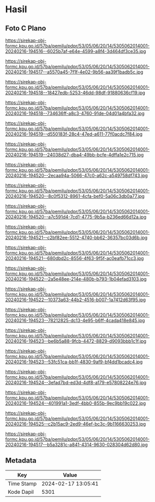 # Hasil

## Foto C Plano

https://sirekap-obj-formc.kpu.go.id/57ba/pemilu/pdpr/53/05/06/20/14/5305062014001-20240216-194516--6025b7af-e64e-4599-a8f4-3d464df3ce35.jpg

https://sirekap-obj-formc.kpu.go.id/57ba/pemilu/pdpr/53/05/06/20/14/5305062014001-20240216-194517--a5570a45-7f1f-4e02-9b56-aa39f1badb5c.jpg

https://sirekap-obj-formc.kpu.go.id/57ba/pemilu/pdpr/53/05/06/20/14/5305062014001-20240216-194518--18427edb-5253-46dd-98df-91880636cf19.jpg

https://sirekap-obj-formc.kpu.go.id/57ba/pemilu/pdpr/53/05/06/20/14/5305062014001-20240216-194518--734636ff-a8c3-4760-91de-04d01a4bfa32.jpg

https://sirekap-obj-formc.kpu.go.id/57ba/pemilu/pdpr/53/05/06/20/14/5305062014001-20240216-194519--d550183f-28c4-47ed-a611-77f0acdc7f84.jpg

https://sirekap-obj-formc.kpu.go.id/57ba/pemilu/pdpr/53/05/06/20/14/5305062014001-20240216-194519--24038d27-dba4-49bb-bcfe-4dffa1e2c715.jpg

https://sirekap-obj-formc.kpu.go.id/57ba/pemilu/pdpr/53/05/06/20/14/5305062014001-20240216-194520--2ecaa94a-5066-47c0-a62c-a549758df743.jpg

https://sirekap-obj-formc.kpu.go.id/57ba/pemilu/pdpr/53/05/06/20/14/5305062014001-20240216-194520--8c0f5312-8961-4cfa-bef0-5a06c3db0a77.jpg

https://sirekap-obj-formc.kpu.go.id/57ba/pemilu/pdpr/53/05/06/20/14/5305062014001-20240216-194520--a7c591d4-7cd1-4775-9b5a-b236ed66d12a.jpg

https://sirekap-obj-formc.kpu.go.id/57ba/pemilu/pdpr/53/05/06/20/14/5305062014001-20240216-194521--c2bf82ee-5512-4740-bb62-36357bc03d6b.jpg

https://sirekap-obj-formc.kpu.go.id/57ba/pemilu/pdpr/53/05/06/20/14/5305062014001-20240216-194521--680dbd2c-8556-4f63-9f5f-ac0eafb71cc3.jpg

https://sirekap-obj-formc.kpu.go.id/57ba/pemilu/pdpr/53/05/06/20/14/5305062014001-20240216-194522--2a5e48ee-214e-480b-b793-1b04efad3103.jpg

https://sirekap-obj-formc.kpu.go.id/57ba/pemilu/pdpr/53/05/06/20/14/5305062014001-20240216-194522--10373a63-44b2-4516-b007-1a7412d63f95.jpg

https://sirekap-obj-formc.kpu.go.id/57ba/pemilu/pdpr/53/05/06/20/14/5305062014001-20240216-194523--78212825-dc13-4e95-b6ff-4cada418e845.jpg

https://sirekap-obj-formc.kpu.go.id/57ba/pemilu/pdpr/53/05/06/20/14/5305062014001-20240216-194523--be6b5a88-9fcb-4472-8829-d9093bbb1c1f.jpg

https://sirekap-obj-formc.kpu.go.id/57ba/pemilu/pdpr/53/05/06/20/14/5305062014001-20240216-194523--53fc51ca-bb1f-4830-9af9-bf4dd1bcadc4.jpg

https://sirekap-obj-formc.kpu.go.id/57ba/pemilu/pdpr/53/05/06/20/14/5305062014001-20240216-194524--3efad7bd-ed3d-4df8-a179-e57808224e76.jpg

https://sirekap-obj-formc.kpu.go.id/57ba/pemilu/pdpr/53/05/06/20/14/5305062014001-20240216-194524--401991a1-3edf-4bb0-855b-9ec9bb19c022.jpg

https://sirekap-obj-formc.kpu.go.id/57ba/pemilu/pdpr/53/05/06/20/14/5305062014001-20240216-194525--c2b15ac9-2ed9-46ef-bc3c-9b1166630253.jpg

https://sirekap-obj-formc.kpu.go.id/57ba/pemilu/pdpr/53/05/06/20/14/5305062014001-20240216-194517--b5a3281c-a841-4314-9630-028304d62d80.jpg


## Metadata

| Key        | Value               |
| ---------- | ------------------- |
| Time Stamp | 2024-02-17 13:05:41 |
| Kode Dapil | 5301                |



